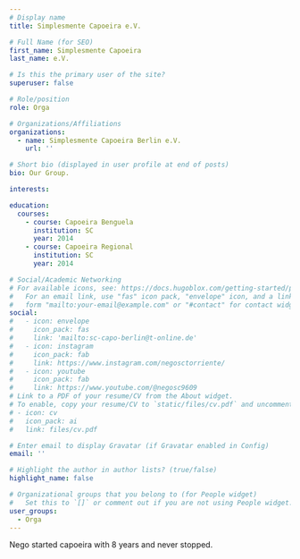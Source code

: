 ```yaml
---
# Display name
title: Simplesmente Capoeira e.V. 

# Full Name (for SEO)
first_name: Simplesmente Capoeira
last_name: e.V. 

# Is this the primary user of the site?
superuser: false

# Role/position
role: Orga 

# Organizations/Affiliations
organizations:
  - name: Simplesmente Capoeira Berlin e.V. 
    url: ''

# Short bio (displayed in user profile at end of posts)
bio: Our Group.

interests:

education:
  courses:
    - course: Capoeira Benguela
      institution: SC
      year: 2014
    - course: Capoeira Regional
      institution: SC
      year: 2014

# Social/Academic Networking
# For available icons, see: https://docs.hugoblox.com/getting-started/page-builder/#icons
#   For an email link, use "fas" icon pack, "envelope" icon, and a link in the
#   form "mailto:your-email@example.com" or "#contact" for contact widget.
social:
#   - icon: envelope
#     icon_pack: fas
#     link: 'mailto:sc-capo-berlin@t-online.de'
#   - icon: instagram 
#     icon_pack: fab
#     link: https://www.instagram.com/negosctorriente/ 
#   - icon: youtube 
#     icon_pack: fab 
#     link: https://www.youtube.com/@negosc9609 
# Link to a PDF of your resume/CV from the About widget.
# To enable, copy your resume/CV to `static/files/cv.pdf` and uncomment the lines below.
# - icon: cv
#   icon_pack: ai
#   link: files/cv.pdf

# Enter email to display Gravatar (if Gravatar enabled in Config)
email: ''

# Highlight the author in author lists? (true/false)
highlight_name: false

# Organizational groups that you belong to (for People widget)
#   Set this to `[]` or comment out if you are not using People widget.
user_groups:
  - Orga 
---
```


Nego started capoeira with 8 years and never stopped.